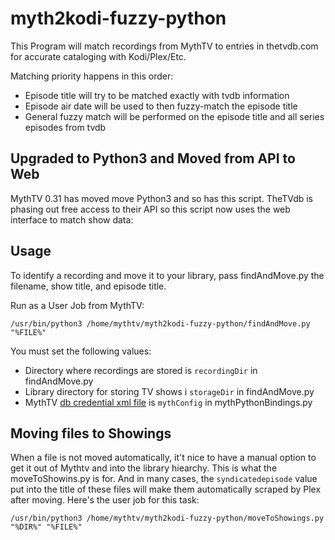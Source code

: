 # myth2kodi-fuzzy-python

This Program will match recordings from MythTV to entries in thetvdb.com for accurate cataloging with Kodi/Plex/Etc.

Matching priority happens in this order:
- Episode title will try to be matched exactly with tvdb information
- Episode air date will be used to then fuzzy-match the episode title
- General fuzzy match will be performed on the episode title and all series episodes from tvdb

## Upgraded to Python3 and Moved from API to Web ##

MythTV 0.31 has moved move Python3 and so has this script. TheTVdb is phasing out free access to their API so this script now uses the web interface to match show data:

## Usage

To identify a recording and move it to your library, pass findAndMove.py the filename, show title, and episode title.

Run as a User Job from MythTV:
```
/usr/bin/python3 /home/mythtv/myth2kodi-fuzzy-python/findAndMove.py "%FILE%"
```

You must set the following values:

- Directory where recordings are stored is `recordingDir` in findAndMove.py
- Library directory for storing TV shows i `storageDir` in findAndMove.py
- MythTV [db credential xml file](https://www.mythtv.org/wiki/Config.xml) is `mythConfig` in mythPythonBindings.py

## Moving files to Showings

When a file is not moved automatically, it't nice to have a manual option to get it out of Mythtv and into the library hiearchy. This is what the moveToShowins.py is for. And in many cases, the `syndicatedepisode` value put into the title of these files will make them automatically scraped by Plex after moving. Here's the user job for this task:

```
/usr/bin/python3 /home/mythtv/myth2kodi-fuzzy-python/moveToShowings.py "%DIR%" "%FILE%"
```
